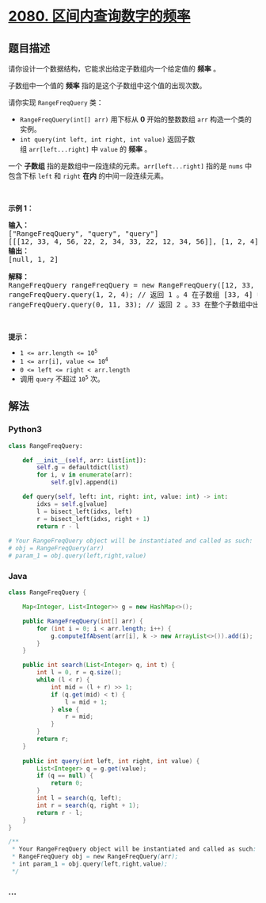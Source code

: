 # [2080. 区间内查询数字的频率](https://leetcode-cn.com/problems/range-frequency-queries)

## 题目描述

<!-- 这里写题目描述 -->

<p>请你设计一个数据结构，它能求出给定子数组内一个给定值的 <strong>频率</strong>&nbsp;。</p>

<p>子数组中一个值的 <strong>频率</strong>&nbsp;指的是这个子数组中这个值的出现次数。</p>

<p>请你实现&nbsp;<code>RangeFreqQuery</code>&nbsp;类：</p>

<ul>
	<li><code>RangeFreqQuery(int[] arr)</code>&nbsp;用下标从 <strong>0</strong>&nbsp;开始的整数数组&nbsp;<code>arr</code>&nbsp;构造一个类的实例。</li>
	<li><code>int query(int left, int right, int value)</code>&nbsp;返回子数组&nbsp;<code>arr[left...right]</code>&nbsp;中&nbsp;<code>value</code>&nbsp;的&nbsp;<strong>频率</strong>&nbsp;。</li>
</ul>

<p>一个 <strong>子数组</strong> 指的是数组中一段连续的元素。<code>arr[left...right]</code>&nbsp;指的是 <code>nums</code>&nbsp;中包含下标 <code>left</code>&nbsp;和 <code>right</code>&nbsp;<strong>在内</strong>&nbsp;的中间一段连续元素。</p>

<p>&nbsp;</p>

<p><strong>示例 1：</strong></p>

<pre><strong>输入：</strong>
["RangeFreqQuery", "query", "query"]
[[[12, 33, 4, 56, 22, 2, 34, 33, 22, 12, 34, 56]], [1, 2, 4], [0, 11, 33]]
<strong>输出：</strong>
[null, 1, 2]

<strong>解释：</strong>
RangeFreqQuery rangeFreqQuery = new RangeFreqQuery([12, 33, 4, 56, 22, 2, 34, 33, 22, 12, 34, 56]);
rangeFreqQuery.query(1, 2, 4); // 返回 1 。4 在子数组 [33, 4] 中出现 1 次。
rangeFreqQuery.query(0, 11, 33); // 返回 2 。33 在整个子数组中出现 2 次。
</pre>

<p>&nbsp;</p>

<p><strong>提示：</strong></p>

<ul>
	<li><code>1 &lt;= arr.length &lt;= 10<sup>5</sup></code></li>
	<li><code>1 &lt;= arr[i], value &lt;= 10<sup>4</sup></code></li>
	<li><code>0 &lt;= left &lt;= right &lt; arr.length</code></li>
	<li>调用&nbsp;<code>query</code>&nbsp;不超过&nbsp;<code>10<sup>5</sup></code>&nbsp;次。</li>
</ul>


## 解法

<!-- 这里可写通用的实现逻辑 -->

<!-- tabs:start -->

### **Python3**

<!-- 这里可写当前语言的特殊实现逻辑 -->

```python
class RangeFreqQuery:

    def __init__(self, arr: List[int]):
        self.g = defaultdict(list)
        for i, v in enumerate(arr):
            self.g[v].append(i)

    def query(self, left: int, right: int, value: int) -> int:
        idxs = self.g[value]
        l = bisect_left(idxs, left)
        r = bisect_left(idxs, right + 1)
        return r - l
        
# Your RangeFreqQuery object will be instantiated and called as such:
# obj = RangeFreqQuery(arr)
# param_1 = obj.query(left,right,value)
```

### **Java**

<!-- 这里可写当前语言的特殊实现逻辑 -->

```java
class RangeFreqQuery {

    Map<Integer, List<Integer>> g = new HashMap<>();

    public RangeFreqQuery(int[] arr) {
        for (int i = 0; i < arr.length; i++) {
            g.computeIfAbsent(arr[i], k -> new ArrayList<>()).add(i);
        }
    }

    public int search(List<Integer> q, int t) {
        int l = 0, r = q.size();
        while (l < r) {
            int mid = (l + r) >> 1;
            if (q.get(mid) < t) {
                l = mid + 1;
            } else {
                r = mid;
            }
        }
        return r;
    }
    
    public int query(int left, int right, int value) {
        List<Integer> q = g.get(value);
        if (q == null) {
            return 0;
        }
        int l = search(q, left);
        int r = search(q, right + 1);
        return r - l;
    }
}

/**
 * Your RangeFreqQuery object will be instantiated and called as such:
 * RangeFreqQuery obj = new RangeFreqQuery(arr);
 * int param_1 = obj.query(left,right,value);
 */
```

### **...**

```

```

<!-- tabs:end -->
